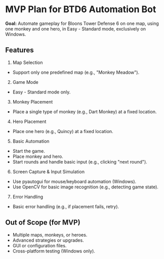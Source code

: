 # MVP Plan for BTD6 Automation Bot

**Goal:**
Automate gameplay for Bloons Tower Defense 6 on one map, using one monkey and one hero, in Easy - Standard mode, exclusively on Windows.

## Features

1. Map Selection

- Support only one predefined map (e.g., "Monkey Meadow").

2. Game Mode

- Easy - Standard mode only.

3. Monkey Placement

- Place a single type of monkey (e.g., Dart Monkey) at a fixed location.

4. Hero Placement

- Place one hero (e.g., Quincy) at a fixed location.

5. Basic Automation

- Start the game.
- Place monkey and hero.
- Start rounds and handle basic input (e.g., clicking "next round").

6. Screen Capture & Input Simulation

- Use pyautogui for mouse/keyboard automation (Windows).
- Use OpenCV for basic image recognition (e.g., detecting game state).

7. Error Handling

- Basic error handling (e.g., if placement fails, retry).

## Out of Scope (for MVP)

- Multiple maps, monkeys, or heroes.
- Advanced strategies or upgrades.
- GUI or configuration files.
- Cross-platform testing (Windows only).
